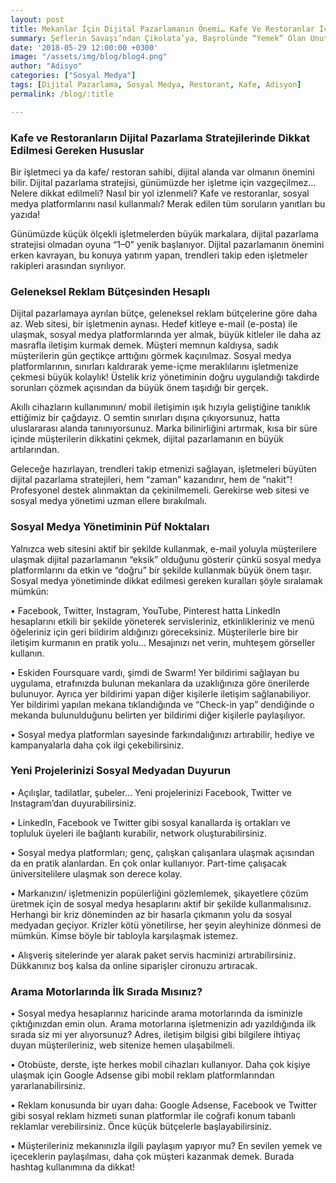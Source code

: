 ```yaml
---
layout: post
title: Mekanlar İçin Dijital Pazarlamanın Önemi… Kafe Ve Restoranlar İçin Sosyal Medya Yönetimi
summary: Şeflerin Savaşı’ndan Çikolata’ya, Başrolünde “Yemek” Olan Unutulmaz Filmler
date: '2018-05-29 12:00:00 +0300'
image: "/assets/img/blog/blog4.png"
author: "Adisyo"
categories: ["Sosyal Medya"]
tags: [Dijital Pazarlama, Sosyal Medya, Restorant, Kafe, Adisyon]
permalink: /blog/:title

---
```


### Kafe ve Restoranların Dijital Pazarlama Stratejilerinde Dikkat Edilmesi Gereken Hususlar

Bir işletmeci ya da kafe/ restoran sahibi, dijital alanda var olmanın önemini bilir. Dijital pazarlama stratejisi, günümüzde her işletme için vazgeçilmez… Nelere dikkat edilmeli? Nasıl bir yol izlenmeli? Kafe ve restoranlar, sosyal medya platformlarını nasıl kullanmalı? Merak edilen tüm soruların yanıtları bu yazıda!

Günümüzde küçük ölçekli işletmelerden büyük markalara, dijital pazarlama stratejisi olmadan oyuna “1–0” yenik başlanıyor. Dijital pazarlamanın önemini erken kavrayan, bu konuya yatırım yapan, trendleri takip eden işletmeler rakipleri arasından sıyrılıyor.

### Geleneksel Reklam Bütçesinden Hesaplı

Dijital pazarlamaya ayrılan bütçe, geleneksel reklam bütçelerine göre daha az. Web sitesi, bir işletmenin aynası. Hedef kitleye e-mail (e-posta) ile ulaşmak, sosyal medya platformlarında yer almak, büyük kitleler ile daha az masrafla iletişim kurmak demek. Müşteri memnun kaldıysa, sadık müşterilerin gün geçtikçe arttığını görmek kaçınılmaz. Sosyal medya platformlarının, sınırları kaldırarak yeme-içme meraklılarını işletmenize çekmesi büyük kolaylık! Üstelik kriz yönetiminin doğru uygulandığı takdirde sorunları çözmek açısından da büyük önem taşıdığı bir gerçek.

Akıllı cihazların kullanımının/ mobil iletişimin ışık hızıyla geliştiğine tanıklık ettiğimiz bir çağdayız. O semtin sınırları dışına çıkıyorsunuz, hatta uluslararası alanda tanınıyorsunuz. Marka bilinirliğini artırmak, kısa bir süre içinde müşterilerin dikkatini çekmek, dijital pazarlamanın en büyük artılarından.

Geleceğe hazırlayan, trendleri takip etmenizi sağlayan, işletmeleri büyüten dijital pazarlama stratejileri, hem “zaman” kazandırır, hem de “nakit”! Profesyonel destek alınmaktan da çekinilmemeli. Gerekirse web sitesi ve sosyal medya yönetimi uzman ellere bırakılmalı.

### Sosyal Medya Yönetiminin Püf Noktaları

Yalnızca web sitesini aktif bir şekilde kullanmak, e-mail yoluyla müşterilere ulaşmak dijital pazarlamanın “eksik” olduğunu gösterir çünkü sosyal medya platformlarını da etkin ve “doğru” bir şekilde kullanmak büyük önem taşır. Sosyal medya yönetiminde dikkat edilmesi gereken kuralları şöyle sıralamak mümkün:

• Facebook, Twitter, Instagram, YouTube, Pinterest hatta LinkedIn hesaplarını etkili bir şekilde yöneterek servisleriniz, etkinlikleriniz ve menü öğeleriniz için geri bildirim aldığınızı göreceksiniz. Müşterilerle bire bir iletişim kurmanın en pratik yolu… Mesajınızı net verin, muhteşem görseller kullanın.

• Eskiden Foursquare vardı, şimdi de Swarm! Yer bildirimi sağlayan bu uygulama, etrafınızda bulunan mekanlara da uzaklığınıza göre önerilerde bulunuyor. Ayrıca yer bildirimi yapan diğer kişilerle iletişim sağlanabiliyor. Yer bildirimi yapılan mekana tıklandığında ve “Check-in yap” dendiğinde o mekanda bulunulduğunu belirten yer bildirimi diğer kişilerle paylaşılıyor.

• Sosyal medya platformları sayesinde farkındalığınızı artırabilir, hediye ve kampanyalarla daha çok ilgi çekebilirsiniz.

### Yeni Projelerinizi Sosyal Medyadan Duyurun

• Açılışlar, tadilatlar, şubeler… Yeni projelerinizi Facebook, Twitter ve Instagram’dan duyurabilirsiniz.

• LinkedIn, Facebook ve Twitter gibi sosyal kanallarda iş ortakları ve topluluk üyeleri ile bağlantı kurabilir, network oluşturabilirsiniz.

• Sosyal medya platformları; genç, çalışkan çalışanlara ulaşmak açısından da en pratik alanlardan. En çok onlar kullanıyor. Part-time çalışacak üniversitelilere ulaşmak son derece kolay.

• Markanızın/ işletmenizin popülerliğini gözlemlemek, şikayetlere çözüm üretmek için de sosyal medya hesaplarını aktif bir şekilde kullanmalısınız. Herhangi bir kriz döneminden az bir hasarla çıkmanın yolu da sosyal medyadan geçiyor. Krizler kötü yönetilirse, her şeyin aleyhinize dönmesi de mümkün. Kimse böyle bir tabloyla karşılaşmak istemez.

• Alışveriş sitelerinde yer alarak paket servis hacminizi artırabilirsiniz. Dükkanınız boş kalsa da online siparişler cironuzu artıracak.

### Arama Motorlarında İlk Sırada Mısınız?

• Sosyal medya hesaplarınız haricinde arama motorlarında da isminizle çıktığınızdan emin olun. Arama motorlarına işletmenizin adı yazıldığında ilk sırada siz mi yer alıyorsunuz? Adres, iletişim bilgisi gibi bilgilere ihtiyaç duyan müşterileriniz, web sitenize hemen ulaşabilmeli.

• Otobüste, derste, işte herkes mobil cihazları kullanıyor. Daha çok kişiye ulaşmak için Google Adsense gibi mobil reklam platformlarından yararlanabilirsiniz.

• Reklam konusunda bir uyarı daha: Google Adsense, Facebook ve Twitter gibi sosyal reklam hizmeti sunan platformlar ile coğrafi konum tabanlı reklamlar verebilirsiniz. Önce küçük bütçelerle başlayabilirsiniz.

• Müşterileriniz mekanınızla ilgili paylaşım yapıyor mu? En sevilen yemek ve içeceklerin paylaşılması, daha çok müşteri kazanmak demek. Burada hashtag kullanımına da dikkat!